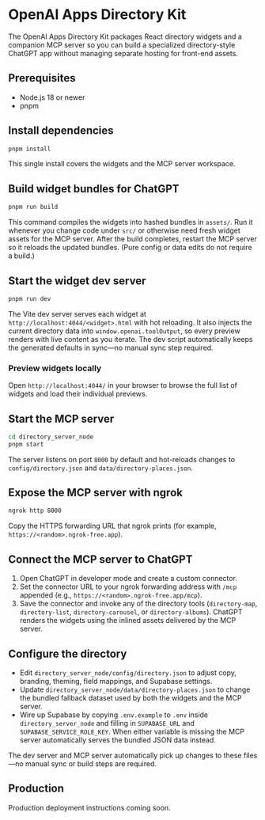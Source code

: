 # OpenAI Apps Directory Kit

The OpenAI Apps Directory Kit packages React directory widgets and a companion MCP server so you can build a specialized directory-style ChatGPT app without managing separate hosting for front-end assets.

## Prerequisites

- Node.js 18 or newer
- pnpm

## Install dependencies

```bash
pnpm install
```

This single install covers the widgets and the MCP server workspace.

## Build widget bundles for ChatGPT

```bash
pnpm run build
```

This command compiles the widgets into hashed bundles in `assets/`. Run it whenever you change code under `src/` or otherwise need fresh widget assets for the MCP server. After the build completes, restart the MCP server so it reloads the updated bundles. (Pure config or data edits do not require a build.)

## Start the widget dev server

```bash
pnpm run dev
```

The Vite dev server serves each widget at `http://localhost:4044/<widget>.html` with hot reloading. It also injects the current directory data into `window.openai.toolOutput`, so every preview renders with live content as you iterate. The dev script automatically keeps the generated defaults in sync—no manual sync step required.

### Preview widgets locally

Open `http://localhost:4044/` in your browser to browse the full list of widgets and load their individual previews.

## Start the MCP server

```bash
cd directory_server_node
pnpm start
```

The server listens on port `8000` by default and hot-reloads changes to `config/directory.json` and `data/directory-places.json`.

## Expose the MCP server with ngrok

```bash
ngrok http 8000
```

Copy the HTTPS forwarding URL that ngrok prints (for example, `https://<random>.ngrok-free.app`).

## Connect the MCP server to ChatGPT

1. Open ChatGPT in developer mode and create a custom connector.
2. Set the connector URL to your ngrok forwarding address with `/mcp` appended (e.g., `https://<random>.ngrok-free.app/mcp`).
3. Save the connector and invoke any of the directory tools (`directory-map`, `directory-list`, `directory-carousel`, or `directory-albums`). ChatGPT renders the widgets using the inlined assets delivered by the MCP server.

## Configure the directory

- Edit `directory_server_node/config/directory.json` to adjust copy, branding, theming, field mappings, and Supabase settings.
- Update `directory_server_node/data/directory-places.json` to change the bundled fallback dataset used by both the widgets and the MCP server.
- Wire up Supabase by copying `.env.example` to `.env` inside `directory_server_node` and filling in `SUPABASE_URL` and `SUPABASE_SERVICE_ROLE_KEY`. When either variable is missing the MCP server automatically serves the bundled JSON data instead.

The dev server and MCP server automatically pick up changes to these files—no manual sync or build steps are required.

## Production

Production deployment instructions coming soon.
